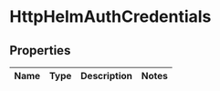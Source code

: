 # HttpHelmAuthCredentials

## Properties
Name | Type | Description | Notes
------------ | ------------- | ------------- | -------------
